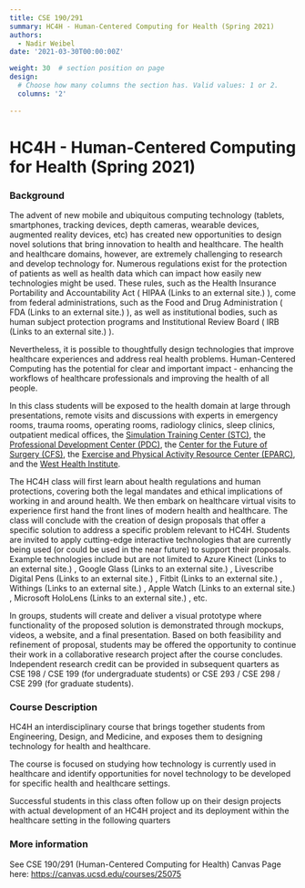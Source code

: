 ```yaml
---
title: CSE 190/291
summary: HC4H - Human-Centered Computing for Health (Spring 2021)
authors: 
  - Nadir Weibel
date: '2021-03-30T00:00:00Z'

weight: 30  # section position on page
design:
  # Choose how many columns the section has. Valid values: 1 or 2.
  columns: '2'
  
---
```

# HC4H - Human-Centered Computing for Health (Spring 2021)

### Background
The advent of new mobile and ubiquitous computing technology (tablets, smartphones, tracking devices, depth cameras, wearable devices, augmented reality devices, etc) has created new opportunities to design novel solutions that bring innovation to health and healthcare. The health and healthcare domains, however, are extremely challenging to research and develop technology for. Numerous regulations exist for the protection of patients as well as health data which can impact how easily new technologies might be used. These rules, such as the Health Insurance Portability and Accountability Act ( HIPAA (Links to an external site.) ), come from federal administrations, such as the Food and Drug Administration ( FDA (Links to an external site.) ), as well as institutional bodies, such as human subject protection programs and Institutional Review Board ( IRB (Links to an external site.) ).

Nevertheless, it is possible to thoughtfully design technologies that improve healthcare experiences and address real health problems. Human-Centered Computing has the potential for clear and important impact - enhancing the workflows of healthcare professionals and improving the health of all people.

In this class students will be exposed to the health domain at large through presentations, remote visits and discussions with experts in emergency rooms, trauma rooms, operating rooms, radiology clinics, sleep clinics, outpatient medical offices, the [Simulation Training Center (STC)](https://medschool.ucsd.edu/education/simcenter/Pages/default.aspx), the [Professional Development Center (PDC)](https://medschool.ucsd.edu/education/professional-development-center/Pages/default.aspx), the [Center for the Future of Surgery (CFS)](https://medschool.ucsd.edu/som/surgery/cfs/Pages/default.aspx), the [Exercise and Physical Activity Resource Center (EPARC)](http://ucsdeparc.ucsd.edu/), and the [West Health Institute](https://www.westhealth.org/what-we-do/research/).

The HC4H class will first learn about health regulations and human protections, covering both the legal mandates and ethical implications of working in and around health. We then embark on healthcare virtual visits to experience first hand the front lines of modern health and healthcare. The class will conclude with the creation of design proposals that offer a specific solution to address a specific problem relevant to HC4H. Students are invited to apply cutting-edge interactive technologies that are currently being used (or could be used in the near future) to support their proposals. Example technologies include but are not limited to Azure Kinect (Links to an external site.) , Google Glass (Links to an external site.) , Livescribe Digital Pens (Links to an external site.) , Fitbit (Links to an external site.) , Withings (Links to an external site.) , Apple Watch (Links to an external site.) , Microsoft HoloLens (Links to an external site.) , etc.

In groups, students will create and deliver a visual prototype where functionality of the proposed solution is demonstrated through mockups, videos, a website, and a final presentation. Based on both feasibility and refinement of proposal, students may be offered the opportunity to continue their work in a collaborative research project after the course concludes. Independent research credit can be provided in subsequent quarters as CSE 198 / CSE 199 (for undergraduate students) or CSE 293 / CSE 298 / CSE 299 (for graduate students).


### Course Description
HC4H an interdisciplinary course that brings together students from Engineering, Design, and Medicine, and exposes them to designing technology for health and healthcare.

The course is focused on studying how technology is currently used in healthcare and identify opportunities for novel technology to be developed for specific health and healthcare settings.

Successful students in this class often follow up on their design projects with actual development of an HC4H project and its deployment within the healthcare setting in the following quarters


### More information
See CSE 190/291 (Human-Centered Computing for Health) Canvas Page here: https://canvas.ucsd.edu/courses/25075